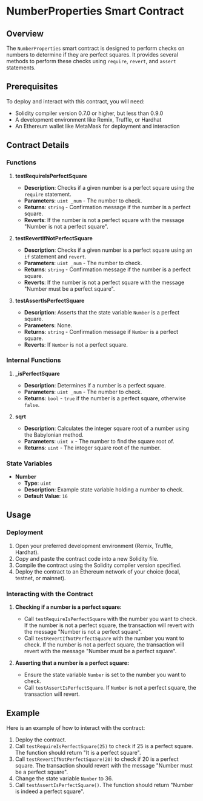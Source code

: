 # NumberProperties Smart Contract

## Overview

The `NumberProperties` smart contract is designed to perform checks on numbers to determine if they are perfect squares. It provides several methods to perform these checks using `require`, `revert`, and `assert` statements. 

## Prerequisites

To deploy and interact with this contract, you will need:
- Solidity compiler version 0.7.0 or higher, but less than 0.9.0
- A development environment like Remix, Truffle, or Hardhat
- An Ethereum wallet like MetaMask for deployment and interaction

## Contract Details

### Functions

1. **testRequireIsPerfectSquare**
    - **Description**: Checks if a given number is a perfect square using the `require` statement.
    - **Parameters**: `uint _num` - The number to check.
    - **Returns**: `string` - Confirmation message if the number is a perfect square.
    - **Reverts**: If the number is not a perfect square with the message "Number is not a perfect square".

2. **testRevertIfNotPerfectSquare**
    - **Description**: Checks if a given number is a perfect square using an `if` statement and `revert`.
    - **Parameters**: `uint _num` - The number to check.
    - **Returns**: `string` - Confirmation message if the number is a perfect square.
    - **Reverts**: If the number is not a perfect square with the message "Number must be a perfect square".

3. **testAssertIsPerfectSquare**
    - **Description**: Asserts that the state variable `Number` is a perfect square.
    - **Parameters**: None.
    - **Returns**: `string` - Confirmation message if `Number` is a perfect square.
    - **Reverts**: If `Number` is not a perfect square.

### Internal Functions

1. **_isPerfectSquare**
    - **Description**: Determines if a number is a perfect square.
    - **Parameters**: `uint _num` - The number to check.
    - **Returns**: `bool` - `true` if the number is a perfect square, otherwise `false`.

2. **sqrt**
    - **Description**: Calculates the integer square root of a number using the Babylonian method.
    - **Parameters**: `uint x` - The number to find the square root of.
    - **Returns**: `uint` - The integer square root of the number.

### State Variables

- **Number**
    - **Type**: `uint`
    - **Description**: Example state variable holding a number to check.
    - **Default Value**: `16`

## Usage

### Deployment

1. Open your preferred development environment (Remix, Truffle, Hardhat).
2. Copy and paste the contract code into a new Solidity file.
3. Compile the contract using the Solidity compiler version specified.
4. Deploy the contract to an Ethereum network of your choice (local, testnet, or mainnet).

### Interacting with the Contract

1. **Checking if a number is a perfect square:**
    - Call `testRequireIsPerfectSquare` with the number you want to check. If the number is not a perfect square, the transaction will revert with the message "Number is not a perfect square".
    - Call `testRevertIfNotPerfectSquare` with the number you want to check. If the number is not a perfect square, the transaction will revert with the message "Number must be a perfect square".

2. **Asserting that a number is a perfect square:**
    - Ensure the state variable `Number` is set to the number you want to check.
    - Call `testAssertIsPerfectSquare`. If `Number` is not a perfect square, the transaction will revert.

## Example

Here is an example of how to interact with the contract:

1. Deploy the contract.
2. Call `testRequireIsPerfectSquare(25)` to check if 25 is a perfect square. The function should return "It is a perfect square".
3. Call `testRevertIfNotPerfectSquare(20)` to check if 20 is a perfect square. The transaction should revert with the message "Number must be a perfect square".
4. Change the state variable `Number` to 36.
5. Call `testAssertIsPerfectSquare()`. The function should return "Number is indeed a perfect square".
